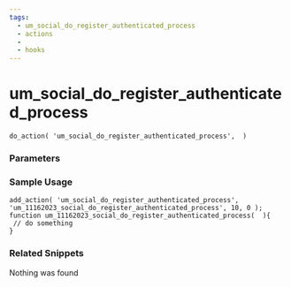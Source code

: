 ```yaml
---
tags: 
  - um_social_do_register_authenticated_process
  - actions
  - 
  - hooks
---
```

# um\_social\_do\_register\_authenticated\_process

``` php:no-line-numbers
do_action( 'um_social_do_register_authenticated_process',  )
```
<div class='hook-sep'></div>

### Parameters

<div class='hook-sep'></div>



### Sample Usage

``` php:no-line-numbers
add_action( 'um_social_do_register_authenticated_process', 'um_11162023_social_do_register_authenticated_process', 10, 0 );
function um_11162023_social_do_register_authenticated_process(  ){
 // do something
}
```
<div class='hook-sep'></div>



### Related Snippets

Nothing was found

